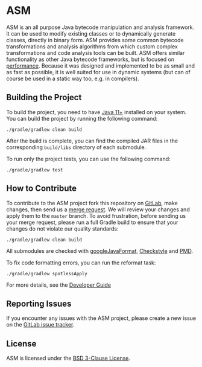 # ASM

ASM is an all purpose Java bytecode manipulation and analysis framework. It can
be used to modify existing classes or to dynamically generate classes, directly
in binary form. ASM provides some common bytecode transformations and analysis
algorithms from which custom complex transformations and code analysis tools can
be built. ASM offers similar functionality as other Java bytecode frameworks,
but is focused on [performance](https://asm.ow2.io/performance.html). Because it
was designed and implemented to be as small and as fast as possible, it is well
suited for use in dynamic systems (but can of course be used in a static way
too, e.g. in compilers).

## Building the Project

To build the project, you need to have [Java 11+](https://openjdk.java.net)
installed on your system. You can build the project by running the following
command:

```shell
./gradle/gradlew clean build
```

After the build is complete, you can find the compiled JAR files in the
corresponding `build/libs` directory of each submodule.

To run only the project tests, you can use the following command:

```shell
./gradle/gradlew test
```

## How to Contribute

To contribute to the ASM project fork this repository
on [GitLab](https://gitlab.ow2.org/asm/asm), make changes,
then send us
a [merge request](https://docs.gitlab.com/ee/user/project/merge_requests/creating_merge_requests.html).
We will review your changes and apply them to the `master` branch.
To avoid frustration, before sending us your merge request, please run a full
Gradle build to ensure that your changes do not violate our quality standards:

```shell
./gradle/gradlew clean build
```

All submodules are checked
with [googleJavaFormat](https://github.com/google/google-java-format),
[Checkstyle](https://checkstyle.sourceforge.io)
and [PMD](https://pmd.github.io).

To fix code formatting errors, you can run the reformat task:

```shell
./gradle/gradlew spotlessApply
```

For more details, see the [Developer Guide](https://asm.ow2.io/developer-guide.html)

## Reporting Issues

If you encounter any issues with the ASM project, please create a new issue
on the [GitLab issue tracker](https://gitlab.ow2.org/asm/asm/-/issues).

## License

ASM is licensed under the [BSD 3-Clause License](LICENSE.txt).